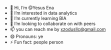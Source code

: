 - 👋 Hi, I’m @Yesus Ena
- 👀 I’m interested in data analytics
- 🌱 I’m currently learning BIA
- 💞️ I’m looking to collaborate on with peers
- 📫 you can reach me by xzodusllc@gmail.com
- 😄 Pronouns: ye
- ⚡ Fun fact: people person

<!---
4Mation77/4Mation77 is a ✨ special ✨ repository because its `README.md` (this file) appears on your GitHub profile.
You can click the Preview link to take a look at your changes.
--->
